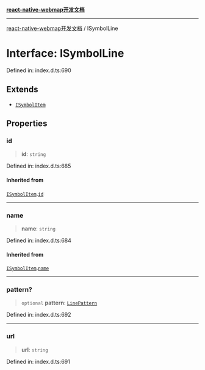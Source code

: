 [**react-native-webmap开发文档**](../README.md)

***

[react-native-webmap开发文档](../globals.md) / ISymbolLine

# Interface: ISymbolLine

Defined in: index.d.ts:690

## Extends

- [`ISymbolItem`](ISymbolItem.md)

## Properties

### id

> **id**: `string`

Defined in: index.d.ts:685

#### Inherited from

[`ISymbolItem`](ISymbolItem.md).[`id`](ISymbolItem.md#id)

***

### name

> **name**: `string`

Defined in: index.d.ts:684

#### Inherited from

[`ISymbolItem`](ISymbolItem.md).[`name`](ISymbolItem.md#name)

***

### pattern?

> `optional` **pattern**: [`LinePattern`](../type-aliases/LinePattern.md)

Defined in: index.d.ts:692

***

### url

> **url**: `string`

Defined in: index.d.ts:691
